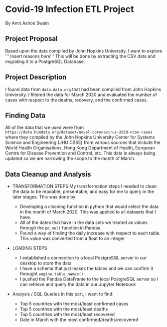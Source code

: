# Covid-19 Infection ETL Project
By Amit Ashok Swain

## Project Proposal
Based upon the data compiled by John Hopkins University, I want to explore ''' Insert reasons here'''
This will be done by extracting the CSV data and migrating it to a PostgreSQL Database.  

## Project Description
I found data from `data.data.org` that had been compiled from John Hopkins University.  I filtered the data for March 2020 and evaluated the number of cases with respect to the deaths, recovery, and the confirmed cases.  

## Finding Data
All of the data that we used were from `https://data.humdata.org/dataset/novel-coronavirus-2019-ncov-cases` where they compiled by the John Hopkins University Center for Systems Science and Engineering (JHU CSSE) from various sources that include the World Health Organisations, Hong Kong Department of Health, European Centre for Disease Prevention and Control, etc.  This data is always being updated so we are narrowing the scope to the month of March.

## Data Cleanup and Analysis

* TRANSFORMATION STEPS
My transformation steps I needed to clean the data to be readable, presentable, and easy for me to query in the later stages.  This was done by:
  * Developing a cleaning function in python that would select the data in the month of March 2020.  This was applied to all datasets that I have.
  * All of the dates that have in the data sets we treated as values through the `pd.melt` function in Pandas.
  * Found a way of finding the daily increase with respect to each table.  This value was converted from a float to an integer

* LOADING STEPS
  * I established a connection to a local PostgreSQL server in our desktop to store the data
  * I have a schema that just makes the tables and we can confirm it throught `engine.table_names()`
  * I pushed the Pandas DataFrame to the local PostgreSQL server so I can retrieve and query the data in our Jupyter Notebook

* Analysis / SQL Queries
In this part, I want to find:
  * Top 5 countries with the most/least confirmed cases
  * Top 5 countries with the most/least deaths
  * Top 5 countries with the most/least recovered
  * Date in March with the most confirmed/deaths/recovered
